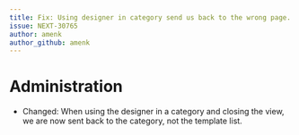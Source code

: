 ```yaml
---
title: Fix: Using designer in category send us back to the wrong page. 
issue: NEXT-30765
author: amenk
author_github: amenk
--- 
```

# Administration
* Changed: When using the designer in a category and closing the view, we are now sent back to the category, not the template list.

